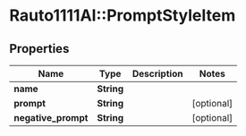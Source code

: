 # Rauto1111AI::PromptStyleItem

## Properties
Name | Type | Description | Notes
------------ | ------------- | ------------- | -------------
**name** | **String** |  | 
**prompt** | **String** |  | [optional] 
**negative_prompt** | **String** |  | [optional] 

